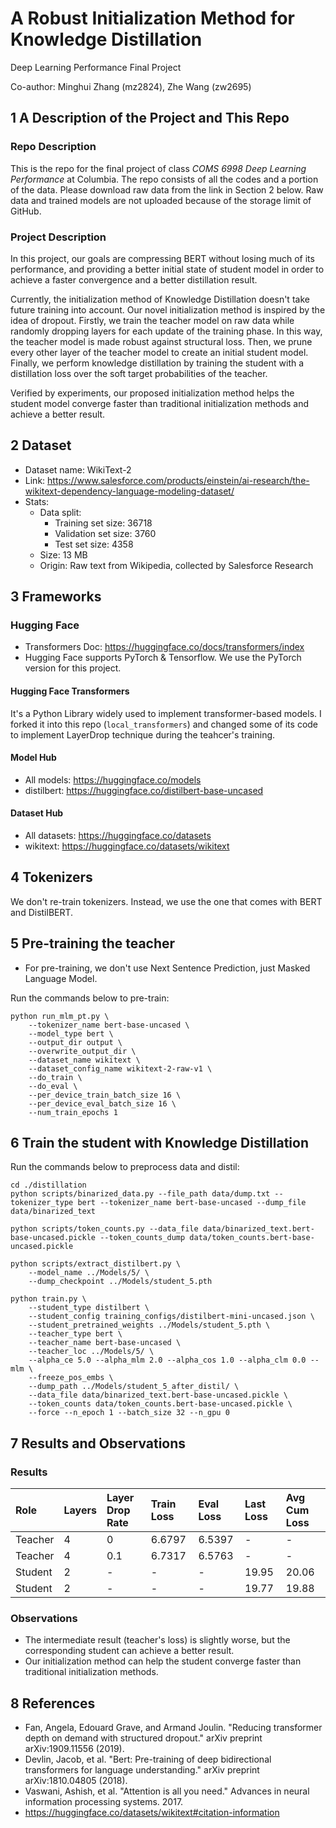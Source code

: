 # A Robust Initialization Method for Knowledge Distillation

Deep Learning Performance Final Project

Co-author: Minghui Zhang (mz2824), Zhe Wang (zw2695)

## 1 A Description of the Project and This Repo
### Repo Description
This is the repo for the final project of class _COMS 6998 Deep Learning Performance_ at Columbia.
The repo consists of all the codes and a portion of the data. Please download raw data from the link in Section 2 below. Raw data and trained models are not uploaded because of the storage limit of GitHub. 

### Project Description
In this project, our goals are compressing BERT without losing much of its performance, and providing a better initial state of student model in order to achieve a faster convergence and a better distillation result. 

Currently, the initialization method of Knowledge Distillation doesn't take future training into account. Our novel initialization method is inspired by the idea of dropout. Firstly, we train the teacher model on raw data while randomly dropping layers for each update of the training phase. In this way, the teacher model is made robust against structural loss. Then, we prune every other layer of the teacher model to create an initial student model. Finally, we perform knowledge distillation by training the student with a distillation loss over the soft target probabilities of the teacher. 

Verified by experiments, our proposed initialization method helps the student model converge faster than traditional initialization methods and achieve a better result.

## 2 Dataset

- Dataset name: WikiText-2
- Link: https://www.salesforce.com/products/einstein/ai-research/the-wikitext-dependency-language-modeling-dataset/
- Stats:
  - Data split: 
    - Training set size: 36718
    - Validation set size: 3760
    - Test set size: 4358
  - Size: 13 MB
  - Origin: Raw text from Wikipedia, collected by Salesforce Research

## 3 Frameworks
### Hugging Face
- Transformers Doc: https://huggingface.co/docs/transformers/index
- Hugging Face supports PyTorch & Tensorflow. We use the PyTorch version for this project.

#### Hugging Face Transformers
It's a Python Library widely used to implement transformer-based models. I forked it into this repo (`local_transformers`) and changed some of its code to implement LayerDrop technique during the teahcer's training.

#### Model Hub
- All models: https://huggingface.co/models
- distilbert: https://huggingface.co/distilbert-base-uncased

#### Dataset Hub
- All datasets: https://huggingface.co/datasets
- wikitext: https://huggingface.co/datasets/wikitext

## 4 Tokenizers
We don't re-train tokenizers. Instead, we use the one that comes with BERT and DistilBERT.

## 5 Pre-training the teacher
- For pre-training, we don't use Next Sentence Prediction, just Masked Language Model.

Run the commands below to pre-train:
```shell
python run_mlm_pt.py \
    --tokenizer_name bert-base-uncased \
    --model_type bert \
    --output_dir output \
    --overwrite_output_dir \
    --dataset_name wikitext \
    --dataset_config_name wikitext-2-raw-v1 \
    --do_train \
    --do_eval \
    --per_device_train_batch_size 16 \
    --per_device_eval_batch_size 16 \
    --num_train_epochs 1 
```

## 6 Train the student with Knowledge Distillation

Run the commands below to preprocess data and distil:
```shell
cd ./distillation
python scripts/binarized_data.py --file_path data/dump.txt --tokenizer_type bert --tokenizer_name bert-base-uncased --dump_file data/binarized_text

python scripts/token_counts.py --data_file data/binarized_text.bert-base-uncased.pickle --token_counts_dump data/token_counts.bert-base-uncased.pickle

python scripts/extract_distilbert.py \
    --model_name ../Models/5/ \
    --dump_checkpoint ../Models/student_5.pth

python train.py \
    --student_type distilbert \
    --student_config training_configs/distilbert-mini-uncased.json \
    --student_pretrained_weights ../Models/student_5.pth \
    --teacher_type bert \
    --teacher_name bert-base-uncased \
    --teacher_loc ../Models/5/ \
    --alpha_ce 5.0 --alpha_mlm 2.0 --alpha_cos 1.0 --alpha_clm 0.0 --mlm \
    --freeze_pos_embs \
    --dump_path ../Models/student_5_after_distil/ \
    --data_file data/binarized_text.bert-base-uncased.pickle \
    --token_counts data/token_counts.bert-base-uncased.pickle \
    --force --n_epoch 1 --batch_size 32 --n_gpu 0
```

## 7 Results and Observations  
### Results
| Role    | Layers | Layer Drop Rate | Train Loss | Eval Loss | Last Loss | Avg Cum Loss |
|:--------|:-------|:----------------|:-----------|:----------|:----------|:-------------|
| Teacher | 4      | 0               | 6.6797     | 6.5397    | -         | -            |
| Teacher | 4      | 0.1             | 6.7317     | 6.5763    | -         | -            |
| Student | 2      | -               | -          | -         | 19.95     | 20.06        |
| Student | 2      | -               | -          | -         | 19.77     | 19.88        |

### Observations
- The intermediate result (teacher's loss) is slightly worse, but the corresponding student can achieve a better result.
- Our initialization method can help the student converge faster than traditional initialization methods.

## 8 References
- Fan, Angela, Edouard Grave, and Armand Joulin. "Reducing transformer depth on demand with structured dropout." arXiv preprint arXiv:1909.11556 (2019).
- Devlin, Jacob, et al. "Bert: Pre-training of deep bidirectional transformers for language understanding." arXiv preprint arXiv:1810.04805 (2018).
- Vaswani, Ashish, et al. "Attention is all you need." Advances in neural information processing systems. 2017.
- https://huggingface.co/datasets/wikitext#citation-information

